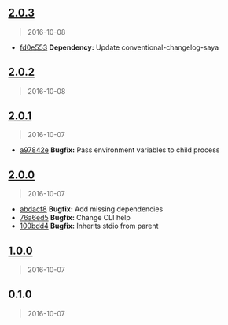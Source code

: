 <a name="2.0.3"></a>
## [2.0.3](https://github.com/simondegraeve/kode/compare/v2.0.2...v2.0.3)
> 2016-10-08

* [fd0e553](https://github.com/simondegraeve/kode/commit/fd0e553) **Dependency:** Update conventional-changelog-saya

<a name="2.0.2"></a>
## [2.0.2](https://github.com/simondegraeve/kode/compare/v2.0.1...v2.0.2)
> 2016-10-08


<a name="2.0.1"></a>
## [2.0.1](https://github.com/simondegraeve/kode/compare/v2.0.0...v2.0.1)
> 2016-10-07

* [a97842e](https://github.com/simondegraeve/kode/commit/a97842e) **Bugfix:** Pass environment variables to child process

<a name="2.0.0"></a>
## [2.0.0](https://github.com/simondegraeve/kode/compare/v1.0.0...v2.0.0)
> 2016-10-07

* [abdacf8](https://github.com/simondegraeve/kode/commit/abdacf8) **Bugfix:** Add missing dependencies
* [76a6ed5](https://github.com/simondegraeve/kode/commit/76a6ed5) **Bugfix:** Change CLI help
* [100bdd4](https://github.com/simondegraeve/kode/commit/100bdd4) **Bugfix:** Inherits stdio from parent

<a name="1.0.0"></a>
## [1.0.0](https://github.com/simondegraeve/kode/compare/v0.1.0...v1.0.0)
> 2016-10-07


<a name="0.1.0"></a>
## 0.1.0
> 2016-10-07



